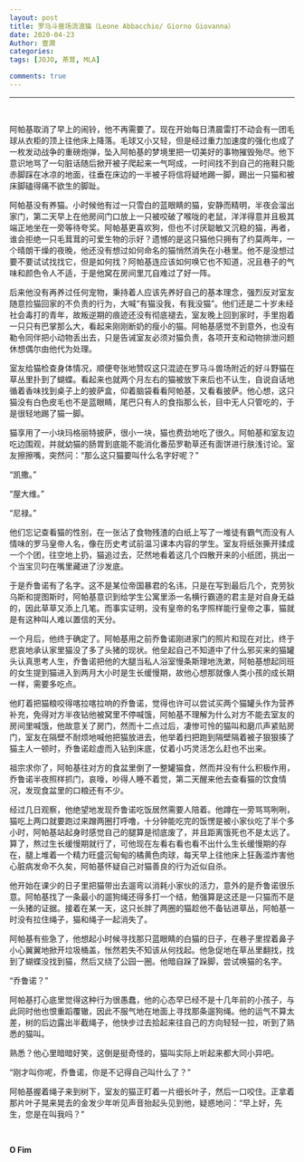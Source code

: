 ```yaml
---
layout: post
title: 罗马斗兽场流浪猫（Leone Abbacchio/ Giorno Giovanna）
date: 2020-04-23
Author: 壹澗
categories: 
tags: [JOJO, 茶茸, MLA]

comments: true
--- 
```


***

<br/>

阿帕基取消了早上的闹铃，他不再需要了。现在开始每日清晨雷打不动会有一团毛球从衣柜的顶上往他床上降落。毛球又小又轻，但是经过重力加速度的强化也成了一枚发动战争的重磅炮弹，坠入阿帕基的梦境里把一切美好的事物摧毁殆尽。他下意识地骂了一句脏话随后掀开被子爬起来一气呵成，一时间找不到自己的拖鞋只能赤脚踩在冰凉的地面，往垂在床边的一半被子将信将疑地踢一脚，踢出一只猫和被床脚磕得痛不欲生的脚趾。

阿帕基没有养猫。小时候他有过一只雪白的蓝眼睛的猫，安静而精明，半夜会溜出家门，第二天早上在他房间门口放上一只被咬破了喉咙的老鼠，洋洋得意并且极其端正地坐在一旁等待夸奖。阿帕基更喜欢狗，但也不讨厌聪敏又沉稳的猫，再者，谁会拒绝一只毛茸茸的可爱生物的示好？遗憾的是这只猫他只拥有了约莫两年，一个晴朗干燥的夜晚，他还没有想过如何命名的猫悄然消失在小巷里。他不是没想过要不要试试找找它，但是如何找？阿帕基连应该如何唤它也不知道，况且巷子的气味和颜色令人不适，于是他窝在房间里兀自难过了好一阵。

后来他没有再养过任何宠物，秉持着人应该先养好自己的基本理念，强烈反对室友随意捡猫回家的不负责的行为，大喊“有猫没我，有我没猫”。他们还是二十岁未经社会毒打的青年，故叛逆期的痕迹还没有彻底褪去，室友晚上回到家时，手里抱着一只只有巴掌那么大，看起来刚刚断奶的瘦小的猫。阿帕基感觉不到意外，也没有勒令同伴把小动物丢出去，只是告诫室友必须对猫负责，各项开支和动物排泄问题休想偶尔由他代为处理。

室友给猫检查身体情况，顺便夸张地赞叹这只混迹在罗马斗兽场附近的好斗野猫在草丛里扑到了蝴蝶。看起来也就两个月左右的猫被放下来后也不认生，自说自话地循着香味找到桌子上的披萨盒，仰着脑袋看看阿帕基，又看看披萨。他心想，这只猫没有白色皮毛也不是蓝眼睛，尾巴只有人的食指那么长，目中无人只管吃的，于是很轻地踢了猫一脚。

猫享用了一小块玛格丽特披萨，很小一块，猫也费劲地吃了很久。阿帕基和室友边吃边围观，并就幼猫的肠胃到底能不能消化番茄罗勒草还有面饼进行肤浅讨论。室友擦擦嘴，突然问：“那么这只猫要叫什么名字好呢？”

“凯撒。”

“屋大维。”

“尼禄。”

他们忘记查看猫的性别，在一张沾了食物残渣的白纸上写了一堆徒有霸气而没有人情味的罗马皇帝人名，像在历史考试前温习课本内容的学生。室友将纸张撕开揉成一个个团，往空地上扔，猫追过去，茫然地看着这几个四散开来的小纸团，挑出一个当宝贝叼在嘴里藏进了沙发底。

于是乔鲁诺有了名字。这不是某位帝国暴君的名讳，只是在写到最后几个，克劳狄乌斯和提图斯时，阿帕基意识到给学生公寓里添一名横行霸道的君主是对自身无益的，因此草草又添上几笔。而事实证明，没有皇帝的名字照样能行皇帝之事，猫就是有这种叫人难以置信的天分。

一个月后，他终于确定了。阿帕基用之前乔鲁诺刚进家门的照片和现在对比，终于悲哀地承认家里猫没了多了头猪的现状。他垒起自己不知道中了什么邪买来的猫罐头认真思考人生，乔鲁诺把他的大腿当私人浴室慢条斯理地洗漱，阿帕基想起同班的女生提到猫进入到两月大小时是生长缓慢期，故他心想那就像人类小孩的成长期一样，需要多吃点。

他盯着把猫粮咬得喀拉喀拉响的乔鲁诺，觉得也许可以尝试买两个猫罐头作为营养补充，免得对方半夜钻他被窝里不停喊饿，阿帕基不理解为什么对方不能去室友的房间里喊饿，他故意关了房门，然而十二点过后，凄惨可怜的猫叫和磨爪声紧贴房门，室友在隔壁不耐烦地喊他把猫放进去，他举着扫把跑到隔壁隔着被子狠狠揍了猫主人一顿时，乔鲁诺趁虚而入钻到床底，仗着小巧灵活怎么赶也不出来。

祖宗求你了，阿帕基往对方的食盆里倒了一整罐猫食，然而并没有什么积极作用，乔鲁诺半夜照样抓门，哀嚎，吵得人睡不着觉，第二天醒来他去查看猫的饮食情况，发现食盆里的口粮还有不少。

经过几日观察，他绝望地发现乔鲁诺吃饭居然需要人陪着。他蹲在一旁骂骂咧咧，猫吃上两口就要跑过来蹭两圈打呼噜，十分钟能吃完的饭愣是被小家伙吃了半个多小时，阿帕基站起身时感觉自己的腿算是彻底废了，并且距离饿死也不是太远了。算了，熬过生长缓慢期就行了，可他现在左看右看也看不出什么生长缓慢期的存在，腿上堆着一个精力旺盛沉甸甸的橘黄色肉球，每天早上往他床上狂轰滥炸害他心脏病发命不久矣，阿帕基怀疑自己对猫善良的行为近似自杀。

他开始在课少的日子里把猫带出去遛弯以消耗小家伙的活力，意外的是乔鲁诺很乐意。阿帕基找了一条最小的遛狗绳还得多打一个结，勉强算是这还是一只猫而不是一头猪的证据。接着在某一天，这只长胖了两圈的猫趁他不备钻进草丛，阿帕基一时没有拉住绳子，猫和绳子一起消失了。

阿帕基有些急了，他想起小时候寻找那只蓝眼睛的白猫的日子，在巷子里捏着鼻子小心翼翼地掀开垃圾桶盖，怅然若失不知该从何找起。他急促地在草丛里翻找，找到了蝴蝶没找到猫，然后又绕了公园一圈。他暗自跺了跺脚，尝试唤猫的名字。

“乔鲁诺？”

阿帕基打心底里觉得这种行为很愚蠢，他的心态早已经不是十几年前的小孩子，与此同时他也恨重蹈覆辙，因此不服气地在地面上寻找那条遛狗绳。他的运气不算太差，树的后边露出半截绳子，他快步过去拾起来往自己的方向轻轻一拉，听到了熟悉的猫叫。

熟悉？他心里暗暗好笑，这倒是挺奇怪的，猫叫实际上听起来都大同小异吧。

“刚才叫你呢，乔鲁诺，你是不记得自己叫什么了？”

阿帕基握着绳子来到树下，室友的猫正盯着一片细长叶子，然后一口咬住。正拿着那片叶子晃来晃去的金发少年听见声音抬起头见到他，疑惑地问：“早上好，先生，您是在叫我吗？”

<br/>

**O Fim**